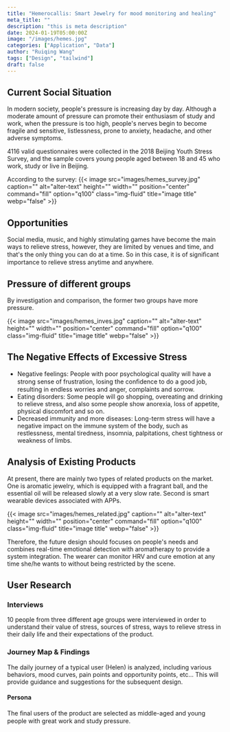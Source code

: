 ```yaml
---
title: "Hemerocallis: Smart Jewelry for mood monitoring and healing"
meta_title: ""
description: "this is meta description"
date: 2024-01-19T05:00:00Z
image: "/images/hemes.jpg"
categories: ["Application", "Data"]
author: "Ruiqing Wang"
tags: ["Design", "tailwind"]
draft: false
---
```


## Current Social Situation

In modern society, people's pressure is increasing day by day. Although a moderate amount of pressure can promote their enthusiasm of study and work, when the pressure is too high, people's nerves begin to become fragile and sensitive, listlessness, prone to anxiety, headache, and other adverse symptoms.

4116 valid questionnaires were collected in the 2018 Beijing Youth Stress Survey, and the sample covers young people aged between 18 and 45 who work, study or live in Beijing.

According to the survey:
{{< image src="images/hemes_survey.jpg" caption="" alt="alter-text" height="" width="" position="center" command="fill" option="q100" class="img-fluid" title="image title"  webp="false" >}}

## Opportunities
Social media, music, and highly stimulating games have become the main ways to relieve stress, however, they are limited by venues and time, and that's the only thing you can do at a time. So in this case, it is of signiﬁcant importance to relieve stress anytime and anywhere.


## Pressure of different groups
By investigation and comparison, the former two groups have more pressure.

{{< image src="images/hemes_inves.jpg" caption="" alt="alter-text" height="" width="" position="center" command="fill" option="q100" class="img-fluid" title="image title"  webp="false" >}}

## The Negative Effects of Excessive Stress
* Negative feelings: People with poor psychological quality will have a strong sense of frustration, losing the conﬁdence to do a good job, resulting in endless worries and anger, complaints and sorrow.
* Eating disorders: Some people will go shopping, overeating and drinking to relieve stress, and also some people show anorexia, loss of appetite, physical discomfort and so on.
* Decreased immunity and more diseases: Long-term stress will have a negative impact on the immune system of the body, such as restlessness, mental tiredness, insomnia, palpitations, chest tightness or weakness of limbs. 

## Analysis of Existing Products
At present, there are mainly two types of related products on the market. One is aromatic jewelry, which is equipped with a fragrant ball, and the essential oil will be released slowly at a very slow rate. Second is smart wearable devices associated with APPs.

{{< image src="images/hemes_related.jpg" caption="" alt="alter-text" height="" width="" position="center" command="fill" option="q100" class="img-fluid" title="image title"  webp="false" >}}

Therefore, the future design should focuses on people's needs and combines real-time emotional detection with aromatherapy to provide a system integration. The wearer can monitor HRV and cure emotion at any time she/he wants to without being restricted by the scene.

## User Research
### Interviews
10 people from three different age groups were interviewed in order to understand their value of stress, sources of stress, ways to relieve stress in their daily life and their expectations of the product.

### Journey Map & Findings
The daily journey of a typical user (Helen) is analyzed, including various behaviors, mood curves, pain points and opportunity points, etc... This will provide guidance and suggestions for the subsequent design.

#### Persona
The ﬁnal users of the product are selected as middle-aged and young people with great work and study pressure.